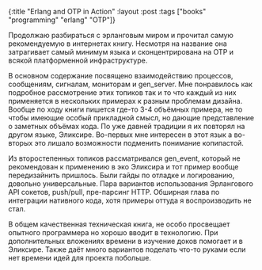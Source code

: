 {:title "Erlang and OTP in Action"
 :layout :post
 :tags  ["books" "programming" "erlang" "OTP"]}

Продолжаю разбираться с эрланговым миром и прочитал самую рекомендуемую в интернетах книгу. Несмотря на название она затрагивает самый минимум языка и сконцентрирована на OTP и всякой платформенной инфраструктуре.

В основном содержание посвящено взаимодействию процессов, сообщениям, сигналам, мониторам и gen_server. Мне понравилось как подробное рассмотрение этих топиков так и то что каждый из них применяется в нескольких примерах к разным проблемам дизайна. Вообще по ходу книги пишется где-то 3-4 объёмных примера, не то чтобы имеющие особый прикладной смысл, но дающие представление о заметных объёмах кода. По уже давней традиции я их повторял на другом языке, Эликсире. Во-первых мне интересен в этот язык а во-вторых это лишало возможности подменить понимание копипастой.

Из второстепенных топиков рассматривался gen_event, который не рекомендован к применению в эко Эликсира и тот пример вообще передизайнить пришлось. Были гайды по отладке и логированию, довольно универсальные. Пара вариантов использования Эрлангового API сокетов, push/pull, пре-парсинг HTTP. Обширная глава по интеграции нативного кода, хотя примеры оттуда я воспроизводить не стал.

В общем качественная техническая книга, не особо просвещает опытного программера но хорошо вводит в технологию. При дополнительных вложениях времени в изучение доков помогает и в Эликсире. Также даёт много вариантов поделать что-то руками если нет времени идей для проекта побольше.
